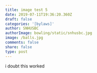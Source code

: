 ```yaml
---
title: image test 5
date: 2019-07-11T19:36:20.360Z
draft: false
categories: '[bylaws]'
author: SNHUSBC
authorImage: bowling/static/snhusbc.jpg
image: /balls.jpg
comments: false
share: false
type: post
---
```

i doubt this worked
